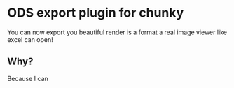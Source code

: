 # ODS export plugin for chunky
You can now export you beautiful render is a format a real image viewer like excel can open!

## Why?
Because I can